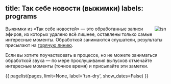 title: Так себе новости (выжимки)
labels: programs
---
<img src="http://files.tmradio.net/pictures/wiki_logo.jpg" alt="tsn" align="right" />

Выжимки из «Так себе новостей» — это обработанные записи эфиров, из которых
удалено всё лишнее, оставлены только самые интересные моменты.  Обработкой
занимаются слушатели, результаты присылают на [горячую линию](/hotline/).

Если вы хотите поучаствовать в процессе, но не можете заниматься обработкой
звука — по мере прослушивания выпусков отмечайте интересные моменты (точное
время) и присылайте эти заметки.

{{ pagelist(pages, limit=None, label='tsn-dry', show_dates=False) }}
